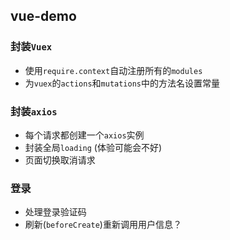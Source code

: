 ## vue-demo

### 封装`Vuex`
* 使用`require.context`自动注册所有的`modules`
* 为`vuex`的`actions`和`mutations`中的方法名设置常量
### 封装`axios`
* 每个请求都创建一个`axios`实例
* 封装全局`loading` (体验可能会不好)
* 页面切换取消请求

### 登录
* 处理登录验证码
* 刷新(`beforeCreate`)重新调用用户信息？
